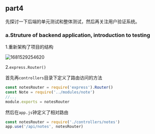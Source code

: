 ## part4

先探讨一下后端的单元测试和整体测试，然后再关注用户验证系统。

### a.Struture of backend application, introduction to testing 

1.重新架构了项目的结构

![1681529254620](./../../../%E6%96%87%E6%A1%A3/WeChat%20Files/WeChat%20Files/wxid_erk7dgv493wp12/FileStorage/Temp/1681529254620.png)

2.`express.Router()`

首先再`controllers`目录下定义了路由访问的方法

```js
const notesRouter = require('express').Router()
const Note = require('../modules/note')
//...
module.exports = notesRouter
```

然后在`app.js`钟定义了相对路由

```js
const notesRouter = require('./controllers/notes')
app.use('/api/notes', notesRouter)
```

